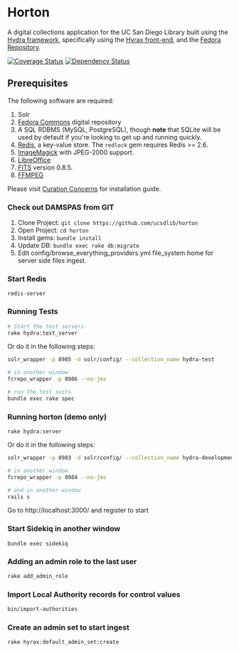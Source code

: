 # Horton
A digital collections application for the UC San Diego Library built using the [Hydra framework](https://projecthydra.org/), specifically using the [Hyrax front-end](https://github.com/projecthydra-labs/hyrax/), and the [Fedora Repository](http://fedorarepository.org/).

[![Coverage Status](https://coveralls.io/repos/github/ucsdlib/horton/badge.svg?branch=develop)](https://coveralls.io/github/ucsdlib/horton?branch=develop)
[![Dependency Status](https://gemnasium.com/ucsdlib/horton.svg)](https://gemnasium.com/ucsdlib/horton)

## Prerequisites

The following software are required:

1. Solr
1. [Fedora Commons](http://www.fedora-commons.org/) digital repository
1. A SQL RDBMS (MySQL, PostgreSQL), though **note** that SQLite will be used by default if you're looking to get up and running quickly.
1. [Redis](http://redis.io/), a key-value store. The `redlock` gem requires Redis >= 2.6.
1. [ImageMagick](http://www.imagemagick.org/) with JPEG-2000 support.
1. [LibreOffice](https://www.libreoffice.org/download/libreoffice-fresh/)
1. [FITS](http://projects.iq.harvard.edu/fits/downloads) version 0.8.5.
1. [FFMPEG](https://ffmpeg.org/)

Please visit [Curation Concerns](https://github.com/projecthydra/curation_concerns) for installation guide.

### Check out DAMSPAS from GIT
1. Clone Project: ```git clone https://github.com/ucsdlib/horton```
2. Open Project: ```cd horton```
3. Install gems: ```bundle install```
4. Update DB: ```bundle exec rake db:migrate```
5. Edit config/browse_everything_providers.yml file_system home for server side files ingest.

### Start Redis
```
redis-server
```

### Running Tests
```bash
# Start the test servers
rake hydra:test_server
```

Or do it in the following steps:

```bash
solr_wrapper -p 8985 -d solr/config/ --collection_name hydra-test

# in another window
fcrepo_wrapper -p 8986 --no-jms
```

```bash
# run the test suits
bundle exec rake spec
```

### Running horton (demo only)
```rake hydra:server```

Or do it in the following steps:

```bash
solr_wrapper -p 8983 -d solr/config/ --collection_name hydra-development

# in another window
fcrepo_wrapper -p 8984 --no-jms

# and in another window
rails s
```
Go to http://localhost:3000/ and register to start

### Start Sidekiq in another window
```
bundle exec sidekiq
```

### Adding an admin role to the last user
```bash
rake add_admin_role
```

### Import Local Authority records for control values
```bash
bin/import-authorities
```

### Create an admin set to start ingest
```rake hyrax:default_admin_set:create```

